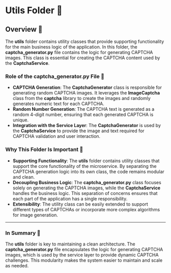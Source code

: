 
# Utils Folder 📂

## Overview 🌟

The **utils** folder contains utility classes that provide supporting functionality for the main business logic of the application. In this folder, the **captcha_generator.py** file contains the logic for generating CAPTCHA images. This class is essential for creating the CAPTCHA content used by the **CaptchaService**.

### Role of the **captcha_generator.py** File 📝

- **CAPTCHA Generation**: The **CaptchaGenerator** class is responsible for generating random CAPTCHA images. It leverages the **ImageCaptcha** class from the **captcha** library to create the images and randomly generates numeric text for each CAPTCHA.
- **Random Number Generation**: The CAPTCHA text is generated as a random 4-digit number, ensuring that each generated CAPTCHA is unique.
- **Integration with the Service Layer**: The **CaptchaGenerator** is used by the **CaptchaService** to provide the image and text required for CAPTCHA validation and user interaction.

### Why This Folder Is Important 🔑

- **Supporting Functionality**: The **utils** folder contains utility classes that support the core functionality of the microservice. By separating the CAPTCHA generation logic into its own class, the code remains modular and clean.
- **Decoupling Business Logic**: The **captcha_generator.py** class focuses solely on generating the CAPTCHA images, while the **CaptchaService** handles the business logic. This separation of concerns ensures that each part of the application has a single responsibility.
- **Extensibility**: The utility class can be easily extended to support different types of CAPTCHAs or incorporate more complex algorithms for image generation.

---

### In Summary 📝
The **utils** folder is key to maintaining a clean architecture. The **captcha_generator.py** file encapsulates the logic for generating CAPTCHA images, which is used by the service layer to provide dynamic CAPTCHA challenges. This modularity makes the system easier to maintain and scale as needed.
